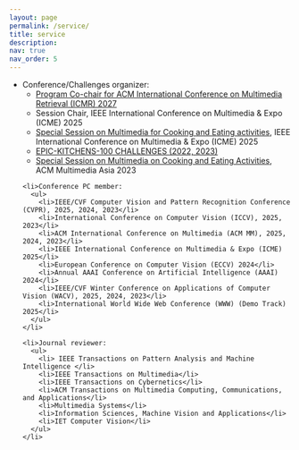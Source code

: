 ```yaml
---
layout: page
permalink: /service/
title: service
description: 
nav: true
nav_order: 5
---
```


 <div>
  <ul>
    <li>Conference/Challenges organizer:
      <ul>
        <li><a href="#">Program Co-chair for ACM International Conference on Multimedia Retrieval (ICMR) 2027</a></li>
        <li>Session Chair, IEEE International Conference on Multimedia & Expo (ICME) 2025</li>
        <li><a href="https://2025.ieeeicme.org/ss10-multimedia-for-cooking-and-eating-activities/">Special Session on Multimedia for Cooking and Eating activities</a>, IEEE International Conference on Multimedia & Expo (ICME) 2025</li>
        <li><a href="https://epic-kitchens.github.io/">EPIC-KITCHENS-100 CHALLENGES (2022, 2023)</a></li>
        <li><a href="http://www.mmasia2023.org/special_session.html">Special Session on Multimedia on Cooking and Eating Activities</a>, ACM Multimedia Asia 2023</li>
      </ul>
    </li>

    <li>Conference PC member: 
      <ul>
        <li>IEEE/CVF Computer Vision and Pattern Recognition Conference (CVPR), 2025, 2024, 2023</li>
        <li>International Conference on Computer Vision (ICCV), 2025, 2023</li>
        <li>ACM International Conference on Multimedia (ACM MM), 2025, 2024, 2023</li>
        <li>IEEE International Conference on Multimedia & Expo (ICME) 2025</li>
        <li>European Conference on Computer Vision (ECCV) 2024</li>
        <li>Annual AAAI Conference on Artificial Intelligence (AAAI) 2024</li>
        <li>IEEE/CVF Winter Conference on Applications of Computer Vision (WACV), 2025, 2024, 2023</li>
        <li>International World Wide Web Conference (WWW) (Demo Track) 2025</li>
      </ul>
    </li>

    <li>Journal reviewer: 
      <ul>
        <li> IEEE Transactions on Pattern Analysis and Machine Intelligence </li>
        <li>IEEE Transactions on Multimedia</li>
        <li>IEEE Transactions on Cybernetics</li>
        <li>ACM Transactions on Multimedia Computing, Communications, and Applications</li>
        <li>Multimedia Systems</li>
        <li>Information Sciences, Machine Vision and Applications</li>
        <li>IET Computer Vision</li>
      </ul>
    </li>
  </ul>
</div>
